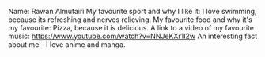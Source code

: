 Name: Rawan Almutairi
My favourite sport and why I like it: I love swimming, because its refreshing and nerves relieving.
My favourite food and why it's my favourite: Pizza, because it is delicious. 
A link to a video of my favourite music: https://www.youtube.com/watch?v=NNJeKXr1I2w
An interesting fact about me - I love anime and manga.
